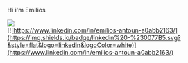 Hi i'm Emilios 

![](https://www.codewars.com/users/EmilAnt/badges/small)\
[![https://www.linkedin.com/in/emilios-antoun-a0abb2163/](https://img.shields.io/badge/linkedin%20-%230077B5.svg?&style=flat&logo=linkedin&logoColor=white)](https://www.linkedin.com/in/emilios-antoun-a0abb2163/)


